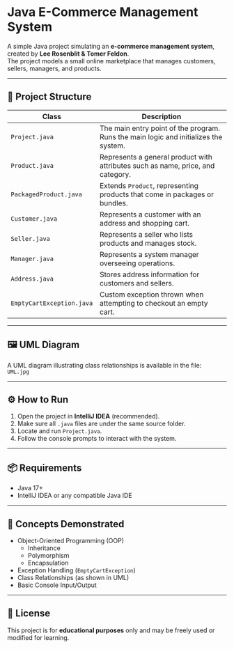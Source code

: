 # Java E-Commerce Management System

A simple Java project simulating an **e-commerce management system**, created by **Lee Rosenblit & Tomer Feldon**.  
The project models a small online marketplace that manages customers, sellers, managers, and products.

---

## 🧩 Project Structure

| Class | Description |
|-------|--------------|
| `Project.java` | The main entry point of the program. Runs the main logic and initializes the system. |
| `Product.java` | Represents a general product with attributes such as name, price, and category. |
| `PackagedProduct.java` | Extends `Product`, representing products that come in packages or bundles. |
| `Customer.java` | Represents a customer with an address and shopping cart. |
| `Seller.java` | Represents a seller who lists products and manages stock. |
| `Manager.java` | Represents a system manager overseeing operations. |
| `Address.java` | Stores address information for customers and sellers. |
| `EmptyCartException.java` | Custom exception thrown when attempting to checkout an empty cart. |

---

## 🖼 UML Diagram

A UML diagram illustrating class relationships is available in the file:  
`UML.jpg`

---

## ⚙️ How to Run

1. Open the project in **IntelliJ IDEA** (recommended).
2. Make sure all `.java` files are under the same source folder.
3. Locate and run `Project.java`.
4. Follow the console prompts to interact with the system.

---

## 📦 Requirements

- Java 17+  
- IntelliJ IDEA or any compatible Java IDE

---

## 🧠 Concepts Demonstrated

- Object-Oriented Programming (OOP)
  - Inheritance
  - Polymorphism
  - Encapsulation
- Exception Handling (`EmptyCartException`)
- Class Relationships (as shown in UML)
- Basic Console Input/Output

---

## 📄 License

This project is for **educational purposes** only and may be freely used or modified for learning.

